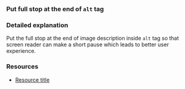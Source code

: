 ### Put full stop at the end of `alt` tag

### Detailed explanation
Put the full stop at the end of image description inside `alt` tag so that screen reader can make a short pause which leads to better user experience.

### Resources
<!-- Whenever possible, include the links to more advanced guide-->
* [Resource title](https://)

<!-- category: (1)-->
<!-- available categories:
    0: accessibility rules that everyone should follow with no exception
    1: accessibility tips that make outstanding user experience
    2: facts about designing for accessibility, testing etc.
-->